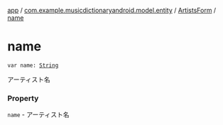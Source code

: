 [app](../../index.md) / [com.example.musicdictionaryandroid.model.entity](../index.md) / [ArtistsForm](index.md) / [name](./name.md)

# name

`var name: `[`String`](https://kotlinlang.org/api/latest/jvm/stdlib/kotlin/-string/index.html)

アーティスト名

### Property

`name` - アーティスト名